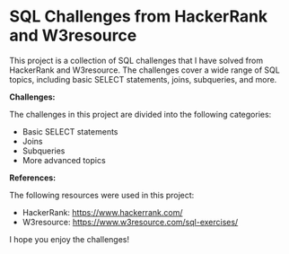 # SQL Challenges from HackerRank and W3resource

This project is a collection of SQL challenges that I have solved from HackerRank and W3resource. The challenges cover a wide range of SQL topics, including basic SELECT statements, joins, subqueries, and more.

**Challenges:** 

The challenges in this project are divided into the following categories:

-   Basic SELECT statements
-   Joins
-   Subqueries
-   More advanced topics

**References:**

The following resources were used in this project:

 - HackerRank: https://www.hackerrank.com/
 - W3resource: https://www.w3resource.com/sql-exercises/

I hope you enjoy the challenges!
